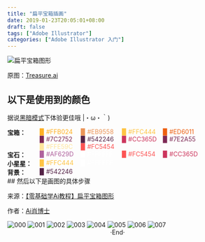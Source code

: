 ```yaml
---
title: "扁平宝箱插画"
date: 2019-01-23T20:05:01+08:00
draft: false
tags: ["Adobe Illustrator"]
categories: ["Adobe Illustrator 入门"]
---
```

<!-- 
<img alt="" src="https://mogeko.github.io/blog-images/045/" >
<span class="spoiler" ></span>
&emsp;&emsp;
 -->

![扁平宝箱图形](https://mogeko.github.io/blog-images/045/Treasure.svg)

原图：[Treasure.ai](https://mogeko.github.io/blog-images/045/Treasure.ai)

## 以下是使用到的颜色

据说<a href="javascript:void(0);" class="theme-switch">黑暗模式</a>下体验更佳哦  |・ω・｀)

<div style="display:flex;">
	<b style="width:74px;display:inline-block">宝箱：</b>
	<div style="-webkit-flex:1;flex:1;">
        <span style="width:90px;display:inline-block;color:#FFB024;">▉ #FFB024</span>
        <span style="width:90px;display:inline-block;color:#EB9558;">▉ #EB9558</span>
		<span style="width:90px;display:inline-block;color:#FFC444;">▉ #FFC444</span>
		<span style="width:90px;display:inline-block;color:#ED6011;">▉ #ED6011</span>
		<span style="width:90px;display:inline-block;color:#7C2752;">▉ #7C2752</span>
		<span style="width:90px;display:inline-block;color:#542246;">▉ #542246</span>
		<span style="width:90px;display:inline-block;color:#CC365D;">▉ #CC365D</span>
		<span style="width:90px;display:inline-block;color:#7E2A55;">▉ #7E2A55</span>
        <span style="width:90px;display:inline-block;color:#FFE59C;">▉ #FFE59C</span>
        <span style="width:90px;display:inline-block;color:#FC5454;">▉ #FC5454</span>
	</div>
</div>
<div style="display:flex;">
	<b style="width:74px;display:inline-block">宝石：</b>
	<div style="-webkit-flex:1;flex:1;">
		<span style="width:90px;display:inline-block;color:#AF629D">▉ #AF629D</span>
		<span style="width:90px;display:inline-block;color:#FFFFFF">▉ #FFFFFF</span>
		<span style="width:90px;display:inline-block;color:#FC5454">▉ #FC5454</span>
		<span style="width:90px;display:inline-block;color:#CC365D">▉ #CC365D</span>
	</div>
</div>
<div style="display:flex;">
	<b style="width:74px;display:inline-block">小星星：</b>
	<div style="-webkit-flex:1;flex:1;">
		<span style="width:90px;display:inline-block;color:#FFC444">▉ #FFC444</span>
		<span style="width:90px;display:inline-block;color:#FFFFFF">▉ #FFFFFF</span>
	</div>
</div>
<div style="display:flex;">
	<b style="width:74px;display:inline-block">背景：</b>
	<div style="-webkit-flex:1;flex:1;">
		<span style="width:90px;display:inline-block;color:#542246">▉ #542246</span>
	</div>
</div>
## 然后以下是画图的具体步骤

来源：[【零基础学Ai教程】扁平宝箱图形](https://www.zcool.com.cn/article/ZODU5MTcy.html)

作者：[Ai肖博士](https://www.zcool.com.cn/u/14824754)

<img alt="000" src="https://mogeko.github.io/blog-images/045/000.jpg" >

<img alt="001" src="https://mogeko.github.io/blog-images/045/001.jpg" >

<img alt="002" src="https://mogeko.github.io/blog-images/045/002.jpg" >

<img alt="003" src="https://mogeko.github.io/blog-images/045/003.jpg" >

<img alt="004" src="https://mogeko.github.io/blog-images/045/004.jpg" >

<img alt="005" src="https://mogeko.github.io/blog-images/045/005.jpg" >

<img alt="006" src="https://mogeko.github.io/blog-images/045/006.jpg" >

<img alt="007" src="https://mogeko.github.io/blog-images/045/007.jpg" >



<br>

<center>  ·End·  </center>
